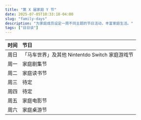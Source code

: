 ```yaml
---
title: "第 X 届家庭 Y 节"
date: 2025-07-05T10:33:18-04:00
slug: "family-days"
description: "为家庭成员设定一周不同主题的节日活动，丰富家庭生活。"
tags: ["日日谈"]
---
```


| 时间 | 节日                                           |
| :--- | :--------------------------------------------- |
| 周日 | 「马车世界」及其他 Nintentdo Switch 家庭游戏节 |
| 周一 | 家庭剧集节                                     |
| 周二 | 家庭读书节                                     |
| 周三 | 待定                                           |
| 周四 | 待定                                           |
| 周五 | 家庭电影节                                     |
| 周六 | 家庭桌游节                                     |
